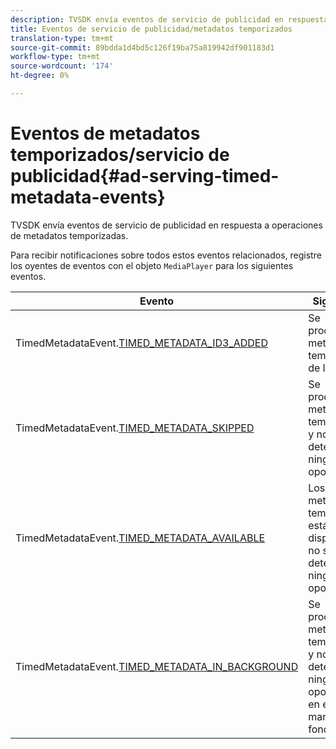 ```yaml
---
description: TVSDK envía eventos de servicio de publicidad en respuesta a operaciones de metadatos temporizadas.
title: Eventos de servicio de publicidad/metadatos temporizados
translation-type: tm+mt
source-git-commit: 89bdda1d4bd5c126f19ba75a819942df901183d1
workflow-type: tm+mt
source-wordcount: '174'
ht-degree: 0%

---
```



# Eventos de metadatos temporizados/servicio de publicidad{#ad-serving-timed-metadata-events}

TVSDK envía eventos de servicio de publicidad en respuesta a operaciones de metadatos temporizadas.

Para recibir notificaciones sobre todos estos eventos relacionados, registre los oyentes de eventos con el objeto `MediaPlayer` para los siguientes eventos.

| Evento | Significado |
|---|---|
| TimedMetadataEvent.[TIMED_METADATA_ID3_ADDED](https://help.adobe.com/en_US/primetime/api/psdk/asdoc-dhls_1.4/com/adobe/mediacore/events/TimedMetadataEvent.html#TIMED_METADATA_ID3_ADDED) | Se procesaron metadatos temporizados de ID3. |
| TimedMetadataEvent.[TIMED_METADATA_SKIPPED](https://help.adobe.com/en_US/primetime/api/psdk/asdoc-dhls_1.4/com/adobe/mediacore/events/TimedMetadataEvent.html#TIMED_METADATA_SKIPPED) | Se procesaron metadatos temporizados y no se detectó ninguna oportunidad. |
| TimedMetadataEvent.[TIMED_METADATA_AVAILABLE](https://help.adobe.com/en_US/primetime/api/psdk/asdoc-dhls_2.3/com/adobe/tvsdk/mediacore/events/TimedMetadataEvent.html#TIMED_METADATA_AVAILABLE) | Los metadatos temporizados están disponibles y no se ha detectado ninguna oportunidad. |
| TimedMetadataEvent.[TIMED_METADATA_IN_BACKGROUND](https://help.stage.adobe.com/en_US/primetime/api/psdk/asdoc-dhls_2.3/com/adobe/tvsdk/mediacore/events/TimedMetadataEvent.html#TIMED_METADATA_IN_BACKGROUND) | Se procesaron metadatos temporizados y no se detectó ninguna oportunidad en el manifiesto de fondo. |